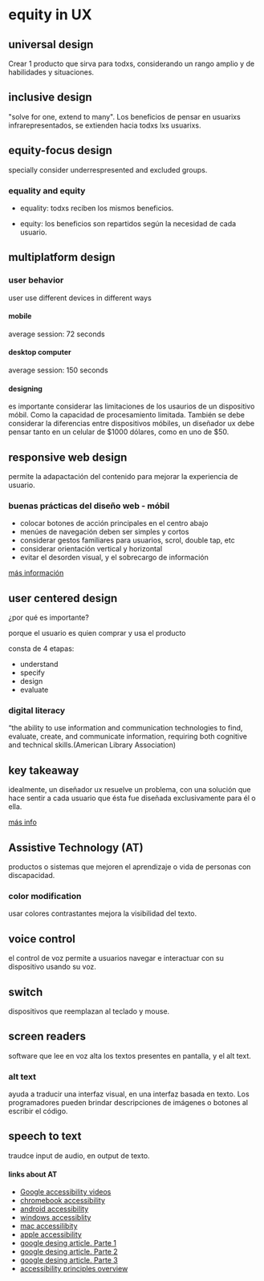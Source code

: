 # equity in UX

## universal design

Crear 1 producto que sirva para todxs, considerando un rango amplio y de habilidades y situaciones. 

## inclusive design

"solve for one, extend to many". Los beneficios de pensar en usuarixs infrarepresentados, se extienden hacia todxs lxs usuarixs. 

## equity-focus design

specially consider underrespresented and excluded groups.

### equality and equity

- equality: todxs reciben los mismos beneficios.

- equity: los beneficios son repartidos según la necesidad de cada usuario.


## multiplatform design

### user behavior

user use different devices in different ways

#### mobile

average session: 72 seconds

#### desktop computer

average session: 150 seconds

#### designing

es importante considerar las limitaciones de los usaurios de un dispositivo móbil. Como la capacidad de procesamiento limitada. También se debe considerar la diferencias entre dispositivos móbiles, un diseñador ux debe pensar tanto en un celular de $1000 dólares, como en uno de $50.

## responsive web design

permite la adapactación del contenido para mejorar la experiencia de usuario.

### buenas prácticas del diseño web - móbil

- colocar botones de acción principales en el centro abajo
- menúes de navegación deben ser simples y cortos
- considerar gestos familiares para usuarios, scrol, double tap, etc
- considerar orientación vertical y horizontal
- evitar el desorden visual, y el sobrecargo de información

[más información](https://www.coursera.org/learn/foundations-user-experience-design/supplement/5IGN9/designing-cross-platform-experiences)

## user centered design

¿por qué es importante? 

porque el usuario es quien comprar y usa el producto 

consta de 4 etapas:

- understand
- specify
- design
- evaluate

### digital literacy

“the ability to use information and communication technologies to find, evaluate, create, and communicate information, requiring both cognitive and technical skills.(American Library Association)

## key takeaway

idealmente, un diseñador ux resuelve un problema, con una solución que hace sentir a cada usuario que ésta fue diseñada exclusivamente para él o ella.

[más info](https://careerfoundry.com/en/blog/ux-design/the-importance-of-user-research-and-how-to-do-it)


## Assistive Technology (AT)

productos o sistemas que mejoren el aprendizaje o vida de personas con discapacidad.

### color modification

usar colores contrastantes mejora la visibilidad del texto.

## voice control

el control de voz permite a usuarios navegar e interactuar con su dispositivo usando su voz.

## switch

dispositivos que reemplazan al teclado y mouse. 

## screen readers

software que lee en voz alta los textos presentes en pantalla, y el alt text.

### alt text

ayuda a traducir una interfaz visual, en una interfaz basada en texto. Los programadores pueden brindar descripciones de imágenes o botones al escribir el código.

## speech to text

traudce input de audio, en output de texto.

#### links about AT

- [Google accessibility videos](https://www.youtube.com/playlist?list=PL590L5WQmH8dvW6kLjd5jRDN0IiCJHLZZ)
- [chromebook accessibility](https://support.google.com/chromebook/answer/177893?hl=en&ref_topic=9016892)
- [android accessibility](https://support.google.com/accessibility/android#topic=6007234)
- [windows accessiblity](https://www.microsoft.com/en-us/windows/accessibility-features)
- [mac accessilibity](https://support.apple.com/guide/mac-help/get-started-mh35884/mac)
- [apple accessibility](https://support.apple.com/accessibility)
- [google desing article. Parte 1](https://design.google/library/designing-global-accessibility-part-1)
- [google desing article. Parte 2](https://design.google/library/designing-global-accessibility-part-2)
- [google desing article. Parte 3](https://design.google/library/designing-global-accessibility-part-iii)
- [accessibility principles overview](https://m3.material.io/foundations/overview/principles)
